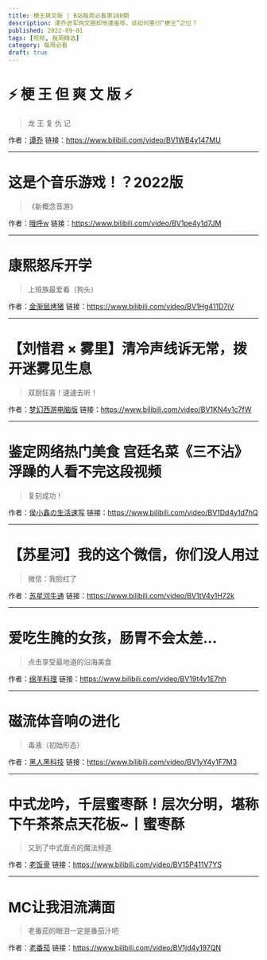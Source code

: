 ```yaml
---
title: 梗王爽文版 | B站每周必看第180期
description: 谭乔进军网文圈却惨遭羞辱，该如何重归“梗王”之位？
published: 2022-09-01
tags: [视频, 每周精选]
category: 每周必看
draft: true
---
```


# ⚡ 梗 王 但 爽 文 版  ⚡
> 龙 王 复 仇 记

作者：[谭乔](https://space.bilibili.com/330415548)
链接：https://www.bilibili.com/video/BV1WB4y147MU

---

# 这是个音乐游戏！？2022版
> 《新概念音游》

作者：[哦呼w](https://space.bilibili.com/59905809)
链接：https://www.bilibili.com/video/BV1pe4y1d7JM

---

# 康熙怒斥开学
> 上班族最爱看（狗头）

作者：[金渐层烤猪](https://space.bilibili.com/71596354)
链接：https://www.bilibili.com/video/BV1Hg411D7iV

---

# 【刘惜君 × 雾里】清冷声线诉无常，拨开迷雾见生息
> 双厨狂喜！速速去听！

作者：[梦幻西游电脑版](https://space.bilibili.com/444935584)
链接：https://www.bilibili.com/video/BV1KN4y1c7fW

---

# 鉴定网络热门美食 宫廷名菜《三不沾》浮躁的人看不完这段视频
> 复刻成功！

作者：[侯小鑫の生活速写](https://space.bilibili.com/1205990273)
链接：https://www.bilibili.com/video/BV1Dd4y1d7hQ

---

# 【苏星河】我的这个微信，你们没人用过
> 微信：我脸红了

作者：[苏星河牛通](https://space.bilibili.com/598464467)
链接：https://www.bilibili.com/video/BV1tV4y1H72k

---

# 爱吃生腌的女孩，肠胃不会太差...
> 点击享受最地道的沿海美食

作者：[绵羊料理](https://space.bilibili.com/18202105)
链接：https://www.bilibili.com/video/BV19t4y1E7hh

---

# 磁流体音响の进化
> 毒液（初始形态）

作者：[黑人黑科技](https://space.bilibili.com/14368720)
链接：https://www.bilibili.com/video/BV1yY4y1F7M3

---

# 中式龙吟，千层蜜枣酥！层次分明，堪称下午茶茶点天花板~丨蜜枣酥
> 又到了中式面点的魔法频道

作者：[老饭骨](https://space.bilibili.com/419872064)
链接：https://www.bilibili.com/video/BV15P411V7YS

---

# MC让我泪流满面
> 老番茄的眼泪一定是番茄汁吧

作者：[老番茄](https://space.bilibili.com/546195)
链接：https://www.bilibili.com/video/BV1jd4y197QN

